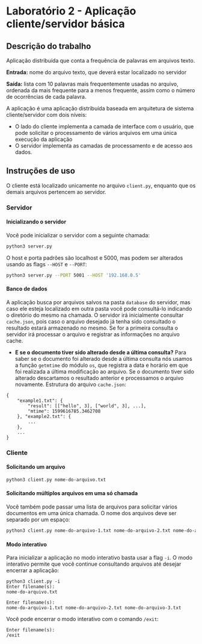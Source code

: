 # Laboratório 2 - Aplicação cliente/servidor básica

## Descrição do trabalho
Aplicação distribuída que conta a frequência de palavras em arquivos texto.

**Entrada:** nome do arquivo texto, que deverá estar localizado no servidor

**Saída:** lista com 10 palavras mais frequentemente usadas no arquivo, ordenada da mais frequente para a menos frequente, assim como o número de ocorrências de cada palavra.

A aplicação é uma aplicação distribuída baseada em arquitetura de sistema cliente/servidor com dois níveis:
- O lado do cliente implementa a camada de interface com o usuário, que pode solicitar o processamento de vários arquivos em uma única execução da aplicação
- O servidor implementa as camadas de processamento e de acesso aos dados.

## Instruções de uso
O cliente está localizado unicamente no arquivo `client.py`, enquanto que os demais arquivos pertencem ao servidor.
### Servidor
#### Inicializando o servidor
Você pode inicializar o servidor com a seguinte chamada:
```bash
python3 server.py
```
O host e porta padrões são localhost e 5000, mas podem ser alterados usando as flags `--HOST` e `--PORT`:
```bash
python3 server.py --PORT 5001 --HOST '192.168.0.5'
```
#### Banco de dados
A aplicação busca por arquivos salvos na pasta `database` do servidor, mas caso ele esteja localizado em outra pasta você pode consultá-lo indicando o diretório do mesmo na chamada.
O servidor irá inicialmente consultar `cache.json`, pois caso o arquivo desejado já tenha sido consultado o resultado estará armazenado no mesmo. Se for a primeira consulta o servidor irá processar o arquivo e registrar as informações no arquivo cache.
- **E se o documento tiver sido alterado desde a última consulta?**
  Para saber se o documento foi alterado desde a última consulta nós usamos a função `getmtime` do módulo `os`, que registra a data e horário em que foi realizada a última modificação ao arquivo. Se o documento tiver sido alterado descartamos o resultado anterior e processamos o arquivo novamente. Estrutura do arquivo `cache.json`:
```
{
	"example1.txt": {
		"result": [["hello", 3], ["world", 3], ...],
		"mtime": 1599616785.3462708
	}, "example2.txt": {
		...
	},
	...
}
```

### Cliente
#### Solicitando um arquivo
```bash
python3 client.py nome-do-arquivo.txt
```
#### Solicitando múltiplos arquivos em uma só chamada
Você também pode passar uma lista de arquivos para solicitar vários documentos em uma única chamada. O nome dos arquivos deve ser separado por um espaço:
```bash
python3 client.py nome-do-arquivo-1.txt nome-do-arquivo-2.txt nome-do-arquivo-3.txt
```
#### Modo interativo
Para inicializar a aplicação no modo interativo basta usar a flag `-i`. O modo interativo permite que você continue consultando arquivos até desejar encerrar a aplicação:
```
python3 client.py -i
Enter filename(s):
nome-do-arquivo.txt
```
```
Enter filename(s):
nome-do-arquivo-1.txt nome-do-arquivo-2.txt nome-do-arquivo-3.txt
```
Você pode encerrar o modo interativo com o comando `/exit`:
```
Enter filename(s):
/exit
```